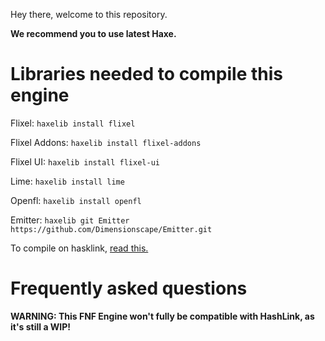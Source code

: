 Hey there, welcome to this repository.

**We recommend you to use latest Haxe.**

# Libraries needed to compile this engine

Flixel: ``haxelib install flixel``

Flixel Addons: ``haxelib install flixel-addons``

Flixel UI: ``haxelib install flixel-ui``

Lime: ``haxelib install lime``

Openfl: ``haxelib install openfl``

Emitter: ``haxelib git Emitter https://github.com/Dimensionscape/Emitter.git``

To compile on hasklink, [read this.](https://haxe.org/manual/target-hl-getting-started.html)

# Frequently asked questions

**WARNING: This FNF Engine won't fully be compatible with HashLink, as it's still a WIP!**
